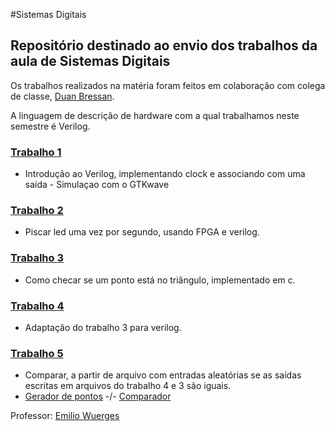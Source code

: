 #Sistemas Digitais

## Repositório destinado ao envio dos trabalhos da aula de Sistemas Digitais

Os trabalhos realizados na matéria foram feitos em colaboração com colega de classe, [Duan Bressan](https://github.com/duanbressan).

A linguagem de descrição de hardware com a qual trabalhamos neste semestre é Verilog.

 

### [Trabalho 1](https://github.com/Catanio/sistemas-digitais/blob/master/t1.v)
* Introdução ao Verilog, implementando clock e associando com uma saída - Simulaçao com o GTKwave

### [Trabalho 2](https://github.com/Catanio/sistemas-digitais/blob/master/T2.v)
* Piscar led uma vez por segundo, usando FPGA e verilog.

### [Trabalho 3](https://github.com/Catanio/sistemas-digitais/blob/master/t4/codigos/PITc.c)
* Como checar se um ponto está no triângulo, implementado em c.

### [Trabalho 4](https://github.com/Catanio/sistemas-digitais/blob/master/t4/codigos/PITv.v)
* Adaptação do trabalho 3 para verilog.

### [Trabalho 5](https://github.com/Catanio/sistemas-digitais/tree/master/t4/data)
* Comparar, a partir de arquivo com entradas aleatórias se as saídas escritas em arquivos do trabalho 4 e 3 são iguais.
* [Gerador de pontos](https://github.com/Catanio/sistemas-digitais/blob/master/t4/codigos/pgen.c) -/- [Comparador](https://github.com/Catanio/sistemas-digitais/blob/master/t4/codigos/compare.c)

Professor: [Emilio Wuerges](https://github.com/wuerges)

